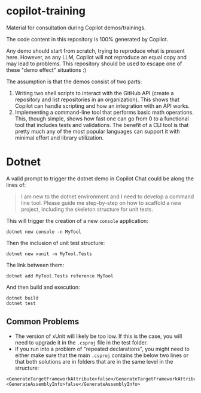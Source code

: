 # copilot-training

Material for consultation during Copilot demos/trainings.

The code content in this repository is 100% generated by Copilot.

Any demo should start from scratch, trying to reproduce what is present here. However, as any LLM, Copilot will not reproduce an equal copy and may lead to problems. This repository should be used to escape one of these "demo effect" situations :)

The assumption is that the demos consist of two parts:

1. Writing two shell scripts to interact with the GitHub API (create a repository and list repositories in an organization). This shows that Copilot can handle scripting and how an integration with an API works.
2. Implementing a command-line tool that performs basic math operations. This, though simple, shows how fast one can go from 0 to a functional tool that includes tests and validations. The benefit of a CLI tool is that pretty much any of the most popular languages can support it with minimal effort and library utilization.

# Dotnet

A valid prompt to trigger the dotnet demo in Copilot Chat could be along the lines of:

> I am new to the dotnet environment and I need to develop a command line tool. Please guide me step-by-step on how to scaffold a new project, including the skeleton structure for unit tests.

This will trigger the creation of a new `console` application:

`dotnet new console -n MyTool`

Then the inclusion of unit test structure:

`dotnet new xunit -n MyTool.Tests`

The link between them:

`dotnet add MyTool.Tests reference MyTool`

And then build and execution: 

```
dotnet build
dotnet test
```

## Common Problems

- The version of xUnit will likely be too low. If this is the case, you will need to upgrade it in the `.csproj` file in the test folder.
- If you run into a problem of "repeated declarations", you might need to either make sure that the main `.csproj` contains the below two lines or that both solutions are in folders that are in the same level in the structure:

```
<GenerateTargetFrameworkAttribute>false</GenerateTargetFrameworkAttribute>
<GenerateAssemblyInfo>false</GenerateAssemblyInfo>
```
